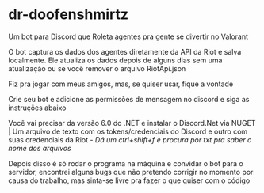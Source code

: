 # dr-doofenshmirtz

Um bot para Discord que Roleta agentes pra gente se divertir no Valorant

O bot captura os dados dos agentes diretamente da API da Riot e salva localmente. Ele atualiza os dados depois de alguns dias sem uma atualização ou se você remover o arquivo RiotApi.json 

Fiz pra jogar com meus amigos, mas, se quiser usar, fique a vontade

Crie seu bot e adicione as permissões de mensagem no discord e siga as instruções abaixo

Você vai precisar da versão 6.0 do .NET e instalar o Discord.Net via NUGET | Um arquivo de texto com os tokens/credenciais do Discord e outro com suas credenciais da Riot - *Dá um ctrl+shift+f e procura por txt pra saber o nome dos arquivos*

Depois disso é só rodar o programa na máquina e convidar o bot para o servidor, encontrei alguns bugs que não pretendo corrigir no momento por causa do trabalho, mas sinta-se livre pra fazer o que quiser com o código
